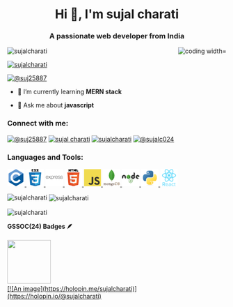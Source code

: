 <h1 align="center">Hi 👋, I'm sujal charati</h1>
<h3 align="center">A passionate web developer from India</h3>
<img align="right" alt="coding width="400" src= https://media.tenor.com/-UygBh3nnfEAAAAC/coding.gif>

<p align="left"> <img src="https://komarev.com/ghpvc/?username=sujalcharati&label=Profile%20views&color=0e75b6&style=flat" alt="sujalcharati" /> </p>

<p align="left"> <a href="https://github.com/ryo-ma/github-profile-trophy"><img src="https://github-profile-trophy.vercel.app/?username=sujalcharati" alt="sujalcharati" /></a> </p>

<p align="left"> <a href="https://twitter.com/@suj25887" target="blank"><img src="https://img.shields.io/twitter/follow/@suj25887?logo=twitter&style=for-the-badge" alt="@suj25887" /></a> </p>

- 🌱 I’m currently learning **MERN stack**

- 💬 Ask me about **javascript**

<h3 align="left">Connect with me:</h3>
<p align="left">
<a href="https://twitter.com/@suj25887" target="blank"><img align="center" src="https://raw.githubusercontent.com/rahuldkjain/github-profile-readme-generator/master/src/images/icons/Social/twitter.svg" alt="@suj25887" height="30" width="40" /></a>
<a href="https://linkedin.com/in/sujal charati" target="blank"><img align="center" src="https://raw.githubusercontent.com/rahuldkjain/github-profile-readme-generator/master/src/images/icons/Social/linked-in-alt.svg" alt="sujal charati" height="30" width="40" /></a>
<a href="https://instagram.com/sujalcharati" target="blank"><img align="center" src="https://raw.githubusercontent.com/rahuldkjain/github-profile-readme-generator/master/src/images/icons/Social/instagram.svg" alt="sujalcharati" height="30" width="40" /></a>
<a href="https://www.hackerrank.com/@sujalc024" target="blank"><img align="center" src="https://raw.githubusercontent.com/rahuldkjain/github-profile-readme-generator/master/src/images/icons/Social/hackerrank.svg" alt="@sujalc024" height="30" width="40" /></a>
</p>

<h3 align="left">Languages and Tools:</h3>
<p align="left"> <a href="https://www.cprogramming.com/" target="_blank" rel="noreferrer"> <img src="https://raw.githubusercontent.com/devicons/devicon/master/icons/c/c-original.svg" alt="c" width="40" height="40"/> </a> <a href="https://www.w3schools.com/css/" target="_blank" rel="noreferrer"> <img src="https://raw.githubusercontent.com/devicons/devicon/master/icons/css3/css3-original-wordmark.svg" alt="css3" width="40" height="40"/> </a> <a href="https://expressjs.com" target="_blank" rel="noreferrer"> <img src="https://raw.githubusercontent.com/devicons/devicon/master/icons/express/express-original-wordmark.svg" alt="express" width="40" height="40"/> </a> <a href="https://www.w3.org/html/" target="_blank" rel="noreferrer"> <img src="https://raw.githubusercontent.com/devicons/devicon/master/icons/html5/html5-original-wordmark.svg" alt="html5" width="40" height="40"/> </a> <a href="https://developer.mozilla.org/en-US/docs/Web/JavaScript" target="_blank" rel="noreferrer"> <img src="https://raw.githubusercontent.com/devicons/devicon/master/icons/javascript/javascript-original.svg" alt="javascript" width="40" height="40"/> </a> <a href="https://www.mongodb.com/" target="_blank" rel="noreferrer"> <img src="https://raw.githubusercontent.com/devicons/devicon/master/icons/mongodb/mongodb-original-wordmark.svg" alt="mongodb" width="40" height="40"/> </a> <a href="https://nodejs.org" target="_blank" rel="noreferrer"> <img src="https://raw.githubusercontent.com/devicons/devicon/master/icons/nodejs/nodejs-original-wordmark.svg" alt="nodejs" width="40" height="40"/> </a> <a href="https://www.python.org" target="_blank" rel="noreferrer"> <img src="https://raw.githubusercontent.com/devicons/devicon/master/icons/python/python-original.svg" alt="python" width="40" height="40"/> </a> <a href="https://reactjs.org/" target="_blank" rel="noreferrer"> <img src="https://raw.githubusercontent.com/devicons/devicon/master/icons/react/react-original-wordmark.svg" alt="react" width="40" height="40"/> </a> </p>

<p><img align="left" src="https://github-readme-stats.vercel.app/api/top-langs?username=sujalcharati&show_icons=true&locale=en&layout=compact" alt="sujalcharati" /></p>

<p>&nbsp;<img align="center" src="https://github-readme-stats.vercel.app/api?username=sujalcharati&show_icons=true&locale=en" alt="sujalcharati" /></p>

<p><img align="center" src="https://github-readme-streak-stats.herokuapp.com/?user=sujalcharati&" alt="sujalcharati" /></p>

 <summary><b>GSSOC(24) Badges 🪶</b></summary><br>
<div style='display:flex; align-items:center; gap: 10px;' align='center'><a href="https://gssoc.girlscript.tech/leaderboard">
<img src="https://raw.githubusercontent.com/GSSoC24/Postman-Challenge/main/docs/assets/Postman%20White.png" width="100px" height="100px" />
</div>
[![An image](https://holopin.me/sujalcharati)](https://holopin.io/@sujalcharati)






